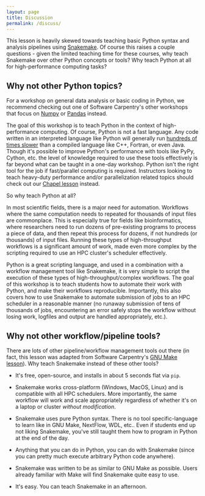 ```yaml
---
layout: page
title: Discussion
permalink: /discuss/
---
```


This lesson is heavily skewed towards teaching basic Python syntax and analysis pipelines using 
[Snakemake](http://snakemake.readthedocs.io/en/stable/).
Of course this raises a couple questions - 
given the limited teaching time for these courses, 
why teach Snakemake over other Python concepts or tools?
Why teach Python at all for high-performance computing tasks?

## Why not other Python topics?

For a workshop on general data analysis or basic coding in Python, 
we recommend checking out one of Software Carpentry's other workshops that focus on 
[Numpy](http://swcarpentry.github.io/python-novice-inflammation/) or 
[Pandas](http://swcarpentry.github.io/python-novice-gapminder/)
instead.

The goal of this workshop is to teach Python in the context of high-performance computing.
Of course, Python is not a fast language. 
Any code written in an interpreted language like Python will generally run [hundreds of times slower](http://benchmarksgame.alioth.debian.org/u64q/compare.php?lang=python3&lang2=gpp) 
than a compiled language like C++, Fortran, or even Java.
Though it's possible to improve Python's performance with tools like PyPy, Cython, etc.
the level of knowledge required to use these tools effectively is far beyond what can be taught in a one-day workshop.
Python isn't the right tool for the job if fast/parallel computing is required.
Instructors looking to teach heavy-duty performance and/or parallelization related topics should check out our 
[Chapel lesson](https://hpc-carpentry.github.io/hpc-chapel/) instead.

So why teach Python at all?

In most scientific fields, there is a major need for automation.
Workflows where the same computation needs to repeated for thousands of input files are commonplace.
This is especially true for fields like bioinformatics, 
where researchers need to run dozens of pre-existing programs to process a piece of data,
and then repeat this process for dozens, if not hundreds (or thousands) of input files.
Running these types of high-throughput workflows is a significant amount of work,
made even more complex by the scripting required to use an HPC cluster's scheduler effectively. 

Python is a great scripting language, 
and used in a combination with a workflow management tool like Snakemake,
it is very simple to script the execution of these types of high-throughput/complex workflows.
The goal of this workshop is to teach students how to automate their work with Python,
and make their workflows reproducible.
Importantly, this also covers how to use Snakemake to automate submission of jobs to an HPC scheduler in a reasonable manner
(no runaway submission of tens of thousands of jobs, 
encountering an error safely stops the workflow without losing work, 
logfiles and output are handled appropriately, etc.).

## Why not other workflow/pipeline tools?

There are lots of other pipeline/workflow management tools out there
(in fact, this lesson was adapted from Software Carpentry's [GNU Make lesson](http://swcarpentry.github.io/make-novice/)).
Why teach Snakemake instead of these other tools?

* It's free, open-source, and installs in about 5 seconds flat via `pip`. 

* Snakemake works cross-platform (Windows, MacOS, Linux) and is compatible with all HPC schedulers. More importantly, the same workflow will work and scale appropriately regardless of whether it's on a laptop or cluster *without modification*. 

* Snakemake uses pure Python syntax. There is no tool specific-language to learn like in GNU Make, NextFlow, WDL, etc.. Even if students end up not liking Snakemake, you've still taught them how to program in Python at the end of the day.

* Anything that you can do in Python, you can do with Snakemake (since you can pretty much execute arbitrary Python code anywhere). 

* Snakemake was written to be as similar to GNU Make as possible. Users already familiar with Make will find Snakemake quite easy to use.

* It's easy. You can teach Snakemake in an afternoon. 
